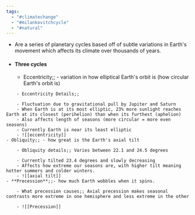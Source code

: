 ```yaml
---
tags:
  - "#climatechange"
  - "#milankovitchcycle"
  - "#natural"
---
```

- Are a series of planetary cycles based off of subtle variations in Earth's movement which affects its climate over thousands of years. 
- #### Three cycles
	- Eccentricity;; - variation in how elliptical Earth's orbit is (how circular Earth's orbit is)
<!--SR:!2024-04-20,3,250-->
		- Eccentricity Details;;
<!--SR:!2024-04-20,3,250-->
		- Fluctuation due to gravitational pull by Jupiter and Saturn
		- When Earth is at its most elliptic, 23% more sunlight reaches Earth at its closest (perihelion) than when its furthest (aphelion)
		- Also affects length of seasons (more circular = more even seasons)
		- Currently Earth is near its least elliptic
		- ![[eccentricity]]
	- Obliquity;; - how great is the Earth's axial tilt
<!--SR:!2024-04-20,3,250-->
		- Obliquity details;; Varies between 22.1 and 24.5 degrees
<!--SR:!2024-04-20,3,250-->
		- Currently tilted 23.4 degrees and slowly decreasing
		- Affects how extreme our seasons are, with higher tilt meaning hotter summers and colder winters. 
		- ![[axial tilt]]
	- **Precession**;;- how much Earth wobbles when it spins.
<!--SR:!2024-04-20,3,250-->
		- What precession causes;; Axial precession makes seasonal contrasts more extreme in one hemisphere and less extreme in the other
<!--SR:!2024-04-20,3,250-->
		- ![[Precession]]